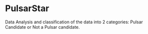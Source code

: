 # PulsarStar
Data Analysis and classification of the data into 2 categories: Pulsar Candidate or Not a Pulsar candidate.
